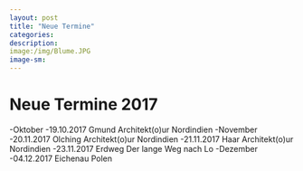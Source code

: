 ```yaml
---
layout: post
title: "Neue Termine"
categories:
description:
image:/img/Blume.JPG
image-sm:
---
```


Neue Termine 2017
=================
-Oktober
-19.10.2017	Gmund		Architekt(o)ur Nordindien
-November
-20.11.2017	Olching	    Architekt(o)ur Nordindien
-21.11.2017	Haar		Architekt(o)ur Nordindien
-23.11.2017	Erdweg		Der lange Weg nach Lo
-Dezember
-04.12.2017	Eichenau	Polen
  